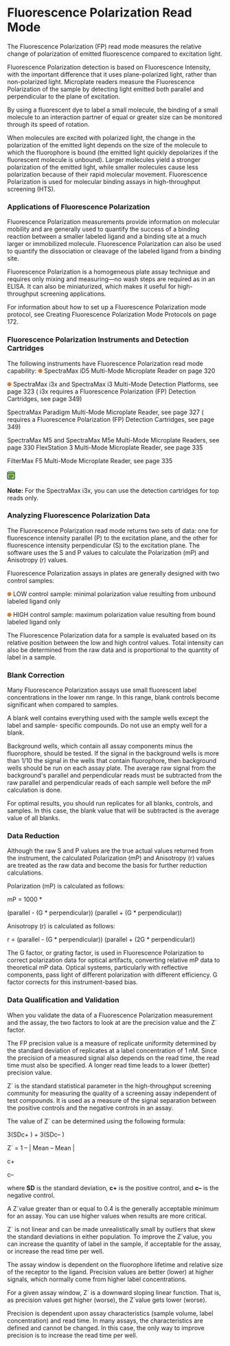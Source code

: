 # Fluorescence Polarization Read Mode

The Fluorescence Polarization (FP) read mode measures the relative change of polarization of emitted fluorescence compared to excitation light.

Fluorescence Polarization detection is based on Fluorescence Intensity, with the important difference that it uses plane-polarized light, rather than non-polarized light. Microplate readers measure the Fluorescence Polarization of the sample by detecting light emitted both parallel and perpendicular to the plane of excitation.

By using a fluorescent dye to label a small molecule, the binding of a small molecule to an interaction partner of equal or greater size can be monitored through its speed of rotation.

When molecules are excited with polarized light, the change in the polarization of the emitted light depends on the size of the molecule to which the fluorophore is bound (the emitted light quickly depolarizes if the fluorescent molecule is unbound). Larger molecules yield a stronger polarization of the emitted light, while smaller molecules cause less polarization because of their rapid molecular movement. Fluorescence Polarization is used for molecular binding assays in high-throughput screening (HTS).

### Applications of Fluorescence Polarization

Fluorescence Polarization measurements provide information on molecular mobility and are generally used to quantify the success of a binding reaction between a smaller labeled ligand and a binding site at a much larger or immobilized molecule. Fluorescence Polarization can also be used to quantify the dissociation or cleavage of the labeled ligand from a binding site.

Fluorescence Polarization is a homogeneous plate assay technique and requires only mixing and measuring—no wash steps are required as in an ELISA. It can also be miniaturized, which makes it useful for high-throughput screening applications.

For information about how to set up a Fluorescence Polarization mode protocol, see Creating Fluorescence Polarization Mode Protocols on page 172.

### Fluorescence Polarization Instruments and Detection Cartridges

The following instruments have Fluorescence Polarization read mode capability: ![](<../../../.gitbook/assets/0 (9) (1) (1) (1).png>) SpectraMax iD5 Multi-Mode Microplate Reader on page 320

![](<../../../.gitbook/assets/1 (10) (1) (1) (1).png>) SpectraMax i3x and SpectraMax i3 Multi-Mode Detection Platforms, see page 323 ( i3x requires a Fluorescence Polarization (FP) Detection Cartridges, see page 349)

SpectraMax Paradigm Multi-Mode Microplate Reader, see page 327 ( requires a Fluorescence Polarization (FP) Detection Cartridges, see page 349)

SpectraMax M5 and SpectraMax M5e Multi-Mode Microplate Readers, see page 330 FlexStation 3 Multi-Mode Microplate Reader, see page 335

FilterMax F5 Multi-Mode Microplate Reader, see page 335

![](<../../../.gitbook/assets/2 (12) (1).png>)

**Note:** For the SpectraMax i3x, you can use the detection cartridges for top reads only.

### Analyzing Fluorescence Polarization Data

The Fluorescence Polarization read mode returns two sets of data: one for fluorescence intensity parallel (P) to the excitation plane, and the other for fluorescence intensity perpendicular (S) to the excitation plane. The software uses the S and P values to calculate the Polarization (mP) and Anisotropy (r) values.

Fluorescence Polarization assays in plates are generally designed with two control samples:

![](<../../../.gitbook/assets/3 (13) (1).png>) LOW control sample: minimal polarization value resulting from unbound labeled ligand only

![](<../../../.gitbook/assets/4 (11) (1).png>) HIGH control sample: maximum polarization value resulting from bound labeled ligand only

The Fluorescence Polarization data for a sample is evaluated based on its relative position between the low and high control values. Total intensity can also be determined from the raw data and is proportional to the quantity of label in a sample.

### Blank Correction

Many Fluorescence Polarization assays use small fluorescent label concentrations in the lower nm range. In this range, blank controls become significant when compared to samples.

A blank well contains everything used with the sample wells except the label and sample- specific compounds. Do not use an empty well for a blank.

Background wells, which contain all assay components minus the fluorophore, should be tested. If the signal in the background wells is more than 1/10 the signal in the wells that contain fluorophore, then background wells should be run on each assay plate. The average raw signal from the background's parallel and perpendicular reads must be subtracted from the raw parallel and perpendicular reads of each sample well before the mP calculation is done.

For optimal results, you should run replicates for all blanks, controls, and samples. In this case, the blank value that will be subtracted is the average value of all blanks.

### Data Reduction

Although the raw S and P values are the true actual values returned from the instrument, the calculated Polarization (mP) and Anisotropy (r) values are treated as the raw data and become the basis for further reduction calculations.

Polarization (mP) is calculated as follows:

mP = 1000 \*

(parallel - (G \* perpendicular)) (parallel + (G \* perpendicular))

Anisotropy (r) is calculated as follows:

r = (parallel - (G \* perpendicular)) (parallel + (2G \* perpendicular))

The G factor, or grating factor, is used in Fluorescence Polarization to correct polarization data for optical artifacts, converting relative mP data to theoretical mP data. Optical systems, particularly with reflective components, pass light of different polarization with different efficiency. G factor corrects for this instrument-based bias.

### Data Qualification and Validation

When you validate the data of a Fluorescence Polarization measurement and the assay, the two factors to look at are the precision value and the Z´ factor.

The FP precision value is a measure of replicate uniformity determined by the standard deviation of replicates at a label concentration of 1 nM. Since the precision of a measured signal also depends on the read time, the read time must also be specified. A longer read time leads to a lower (better) precision value.

Z´ is the standard statistical parameter in the high-throughput screening community for measuring the quality of a screening assay independent of test compounds. It is used as a measure of the signal separation between the positive controls and the negative controls in an assay.

The value of Z´ can be determined using the following formula:

3(SDc+ ) + 3(SDc– )

Z´ = 1 – | Mean – Mean |

c+

c–

where **SD** is the standard deviation, **c+** is the positive control, and **c–** is the negative control.

A Z´value greater than or equal to 0.4 is the generally acceptable minimum for an assay. You can use higher values when results are more critical.

Z´ is not linear and can be made unrealistically small by outliers that skew the standard deviations in either population. To improve the Z´value, you can increase the quantity of label in the sample, if acceptable for the assay, or increase the read time per well.

The assay window is dependent on the fluorophore lifetime and relative size of the receptor to the ligand. Precision values are better (lower) at higher signals, which normally come from higher label concentrations.

For a given assay window, Z´ is a downward sloping linear function. That is, as precision values get higher (worse), the Z´value gets lower (worse).

Precision is dependent upon assay characteristics (sample volume, label concentration) and read time. In many assays, the characteristics are defined and cannot be changed. In this case, the only way to improve precision is to increase the read time per well.
